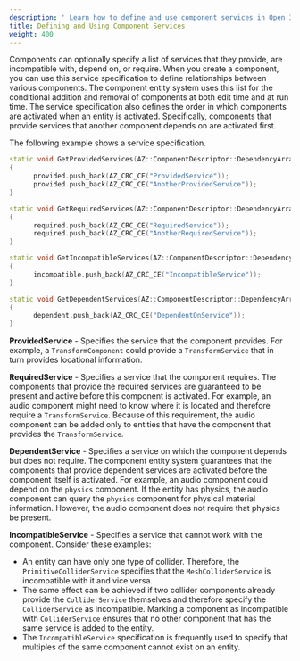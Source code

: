 ```yaml
---
description: ' Learn how to define and use component services in Open 3D Engine. '
title: Defining and Using Component Services
weight: 400
---
```


Components can optionally specify a list of services that they provide, are incompatible with, depend on, or require. When you create a component, you can use this service specification to define relationships between various components. The component entity system uses this list for the conditional addition and removal of components at both edit time and at run time. The service specification also defines the order in which components are activated when an entity is activated. Specifically, components that provide services that another component depends on are activated first.

The following example shows a service specification.

```cpp
static void GetProvidedServices(AZ::ComponentDescriptor::DependencyArrayType& provided)
{
      provided.push_back(AZ_CRC_CE("ProvidedService"));
      provided.push_back(AZ_CRC_CE("AnotherProvidedService"));
}

static void GetRequiredServices(AZ::ComponentDescriptor::DependencyArrayType& required)
{
      required.push_back(AZ_CRC_CE("RequiredService"));
      required.push_back(AZ_CRC_CE("AnotherRequiredService"));
}

static void GetIncompatibleServices(AZ::ComponentDescriptor::DependencyArrayType& incompatible)
{
      incompatible.push_back(AZ_CRC_CE("IncompatibleService"));
}

static void GetDependentServices(AZ::ComponentDescriptor::DependencyArrayType& dependent)
{
      dependent.push_back(AZ_CRC_CE("DependentOnService"));
}
```

**ProvidedService** - Specifies the service that the component provides. For example, a `TransformComponent` could provide a `TransformService` that in turn provides locational information.

**RequiredService** - Specifies a service that the component requires. The components that provide the required services are guaranteed to be present and active before this component is activated. For example, an audio component might need to know where it is located and therefore require a `TransformService`. Because of this requirement, the audio component can be added only to entities that have the component that provides the `TransformService`.

**DependentService** - Specifies a service on which the component depends but does not require. The component entity system guarantees that the components that provide dependent services are activated before the component itself is activated. For example, an audio component could depend on the `physics` component. If the entity has physics, the audio component can query the `physics` component for physical material information. However, the audio component does not require that physics be present.

**IncompatibleService** - Specifies a service that cannot work with the component. Consider these examples:

+ An entity can have only one type of collider. Therefore, the `PrimitiveColliderService` specifies that the `MeshColliderService` is incompatible with it and vice versa.
+ The same effect can be achieved if two collider components already provide the `ColliderService` themselves and therefore specify the `ColliderService` as incompatible. Marking a component as incompatible with `ColliderService` ensures that no other component that has the same service is added to the entity.
+ The `IncompatibleService` specification is frequently used to specify that multiples of the same component cannot exist on an entity.
